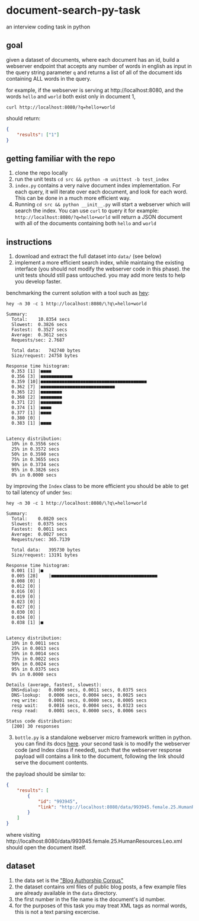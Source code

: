 # document-search-py-task
an interview coding task in python 

## goal

given a dataset of documents, where each document has an id, build a webserver endpoint that accepts any number of words in english as input in the query string parameter `q` and returns a list of all of the document ids containing ALL words in the query.

for example, if the webserver is serving at http://localhost:8080, and the words `hello` and `world` both exist only in document 1,

`curl http://localhost:8080/?q=hello+world` 

should return:

```json
{
    "results": ["1"]
}
```

## getting familiar with the repo
1. clone the repo locally
2. run the unit tests `cd src && python -m unittest -b test_index`
3. `index.py` contains a very naive document index implementation. For each query, it will iterate over each document, and look for each word. This can be done in a much more efficient way. 
4. Running `cd src && python __init__.py` will start a webserver which will search the index. You can use `curl` to query it for example: `http://localhost:8080/?q=hello+world` will return a JSON document with all of the documents containing both `hello` and `world`

## instructions
1. download and extract the full dataset into `data/` (see below)
2. implement a more efficient search index, while maintaing the existing interface (you should not modify the webserver code in this phase). the unit tests should still pass untouched. you may add more tests to help you develop faster. 

benchmarking the current solution with a tool such as [hey](https://github.com/rakyll/hey):

```
hey -n 30 -c 1 http://localhost:8080/\?q\=hello+world

Summary:
  Total:	10.8354 secs
  Slowest:	0.3826 secs
  Fastest:	0.3527 secs
  Average:	0.3612 secs
  Requests/sec:	2.7687

  Total data:	742740 bytes
  Size/request:	24758 bytes

Response time histogram:
  0.353 [1]	|■■■■
  0.356 [3]	|■■■■■■■■■■■■
  0.359 [10]|■■■■■■■■■■■■■■■■■■■■■■■■■■■■■■■■■■■■■■■■
  0.362 [7]	|■■■■■■■■■■■■■■■■■■■■■■■■■■■■
  0.365 [2]	|■■■■■■■■
  0.368 [2]	|■■■■■■■■
  0.371 [2]	|■■■■■■■■
  0.374 [1]	|■■■■
  0.377 [1]	|■■■■
  0.380 [0]	|
  0.383 [1]	|■■■■


Latency distribution:
  10% in 0.3556 secs
  25% in 0.3572 secs
  50% in 0.3590 secs
  75% in 0.3655 secs
  90% in 0.3734 secs
  95% in 0.3826 secs
  0% in 0.0000 secs

```

by improving the `Index` class to be more efficient you should be able to get to tail latency of under `5ms`:

```
hey -n 30 -c 1 http://localhost:8080/\?q\=hello+world

Summary:
  Total:	0.0820 secs
  Slowest:	0.0375 secs
  Fastest:	0.0011 secs
  Average:	0.0027 secs
  Requests/sec:	365.7139

  Total data:	395730 bytes
  Size/request:	13191 bytes

Response time histogram:
  0.001 [1]	|■
  0.005 [28]	|■■■■■■■■■■■■■■■■■■■■■■■■■■■■■■■■■■■■■■■■
  0.008 [0]	|
  0.012 [0]	|
  0.016 [0]	|
  0.019 [0]	|
  0.023 [0]	|
  0.027 [0]	|
  0.030 [0]	|
  0.034 [0]	|
  0.038 [1]	|■


Latency distribution:
  10% in 0.0011 secs
  25% in 0.0013 secs
  50% in 0.0014 secs
  75% in 0.0022 secs
  90% in 0.0024 secs
  95% in 0.0375 secs
  0% in 0.0000 secs

Details (average, fastest, slowest):
  DNS+dialup:	0.0009 secs, 0.0011 secs, 0.0375 secs
  DNS-lookup:	0.0006 secs, 0.0004 secs, 0.0025 secs
  req write:	0.0001 secs, 0.0000 secs, 0.0005 secs
  resp wait:	0.0016 secs, 0.0004 secs, 0.0323 secs
  resp read:	0.0001 secs, 0.0000 secs, 0.0006 secs

Status code distribution:
  [200]	30 responses
```

3. `bottle.py` is a standalone webserver micro framework  written in python.  you can find its docs [here](https://bottlepy.org/docs/dev/). your second task is to modify the webserver code (and Index class if needed), such that the webserver response payload will contains a link to the document, following the link should serve the document contents. 

the payload should be similar to:
```json
{
    "results": [
        {
            "id": "993945",
            "link": "http://localhost:8080/data/993945.female.25.HumanResources.Leo.xml"
        }
    ]
}
```

where visiting http://localhost:8080/data/993945.female.25.HumanResources.Leo.xml should open the document itself.

## dataset 

1. the data set is the ["Blog Authorship Corpus"](http://u.cs.biu.ac.il/~koppel/BlogCorpus.htm) 
2. the dataset contains xml files of public blog posts, a few example files are already available in the `data` directory. 
3. the first number in the file name is the document's id number. 
4. for the purposes of this task you may treat XML tags as normal words, this is not a text parsing excercise. 
